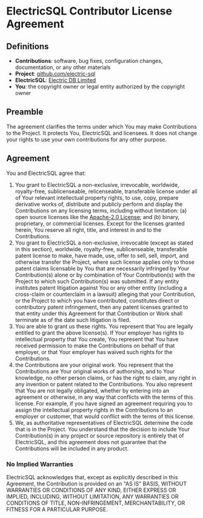 # ElectricSQL Contributor License Agreement

## Definitions

- **Contributions**: software, bug fixes, configuration changes, documentation, or any other materials
- **Project**: [github.com/electric-sql](https://github.com/electric-sql)
- **ElectricSQL**: [Electric DB Limited](https://find-and-update.company-information.service.gov.uk/company/13573370)
- **You**: the copyright owner or legal entity authorized by the copyright owner

## Preamble

The agreement clarifies the terms under which You may make Contributions to the Project. It protects You, ElectricSQL and licensees. It does not change your rights to use your own contributions for any other purpose.

## Agreement

You and ElectricSQL agree that:

1. You grant to ElectricSQL a non-exclusive, irrevocable, worldwide, royalty-free, sublicenseable, relicenseable, transferable license under all of Your relevant intellectual property rights, to use, copy, prepare derivative works of, distribute and publicly perform and display the Contributions on any licensing terms, including without limitation: (a) open source licenses like the [Apache-2.0 License](https://www.apache.org/licenses/LICENSE-2.0); and (b) binary, proprietary, or commercial licenses. Except for the licenses granted herein, You reserve all right, title, and interest in and to the Contributions.
2. You grant to ElectricSQL a non-exclusive, irrevocable (except as stated in this section), worldwide, royalty-free, sublicenseable, transferable patent license to make, have made, use, offer to sell, sell, import, and otherwise transfer the Project, where such license applies only to those patent claims licensable by You that are necessarily infringed by Your Contribution(s) alone or by combination of Your Contribution(s) with the Project to which such Contribution(s) was submitted. If any entity institutes patent litigation against You or any other entity (including a cross-claim or counterclaim in a lawsuit) alleging that your Contribution, or the Project to which you have contributed, constitutes direct or contributory patent infringement, then any patent licenses granted to that entity under this Agreement for that Contribution or Work shall terminate as of the date such litigation is filed.
3. You are able to grant us these rights. You represent that You are legally entitled to grant the above license(s). If Your employer has rights to intellectual property that You create, You represent that You have received permission to make the Contributions on behalf of that employer, or that Your employer has waived such rights for the Contributions.
4. the Contributions are your original work. You represent that the Contributions are Your original works of authorship, and to Your knowledge, no other person claims, or has the right to claim, any right in any invention or patent related to the Contributions. You also represent that You are not legally obligated, whether by entering into an agreement or otherwise, in any way that conflicts with the terms of this license. For example, if you have signed an agreement requiring you to assign the intellectual property rights in the Contributions to an employer or customer, that would conflict with the terms of this license.
5. We, as authoritative representatives of ElectricSQL determine the code that is in the Project. You understand that the decision to include Your Contribution(s) in any project or source repository is entirely that of ElectricSQL, and this agreement does not guarantee that the Contributions will be included in any product.

### No Implied Warranties

ElectricSQL acknowledges that, except as explicitly described in this Agreement, the Contribution is provided on an "AS IS" BASIS, WITHOUT WARRANTIES OR CONDITIONS OF ANY KIND, EITHER EXPRESS OR IMPLIED, INCLUDING, WITHOUT LIMITATION, ANY WARRANTIES OR CONDITIONS OF TITLE, NON-INFRINGEMENT, MERCHANTABILITY, OR FITNESS FOR A PARTICULAR PURPOSE.
